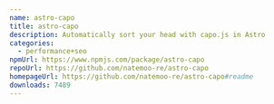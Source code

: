 ```yaml
---
name: astro-capo
title: astro-capo
description: Automatically sort your head with capo.js in Astro
categories:
  - performance+seo
npmUrl: https://www.npmjs.com/package/astro-capo
repoUrl: https://github.com/natemoo-re/astro-capo
homepageUrl: https://github.com/natemoo-re/astro-capo#readme
downloads: 7489
---
```


